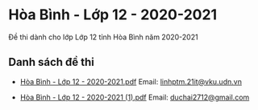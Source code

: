 # Hòa Bình - Lớp 12 - 2020-2021

Đề thi dành cho lớp Lớp 12 tỉnh Hòa Bình năm 2020-2021

## Danh sách đề thi

- [Hòa Bình - Lớp 12 - 2020-2021.pdf](Hòa%20Bình%20-%20Lớp%2012%20-%202020-2021.pdf)
Email: linhptm.21it@vku.udn.vn

- [Hòa Bình - Lớp 12 - 2020-2021 (1).pdf](Hòa%20Bình%20-%20Lớp%2012%20-%202020-2021%20(1).pdf)
Email: duchai2712@gmail.com

